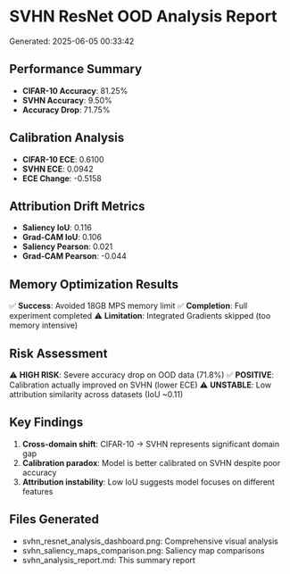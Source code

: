 
# SVHN ResNet OOD Analysis Report

Generated: 2025-06-05 00:33:42

## Performance Summary
- **CIFAR-10 Accuracy**: 81.25%
- **SVHN Accuracy**: 9.50%
- **Accuracy Drop**: 71.75%

## Calibration Analysis
- **CIFAR-10 ECE**: 0.6100
- **SVHN ECE**: 0.0942
- **ECE Change**: -0.5158

## Attribution Drift Metrics
- **Saliency IoU**: 0.116
- **Grad-CAM IoU**: 0.106
- **Saliency Pearson**: 0.021
- **Grad-CAM Pearson**: -0.044

## Memory Optimization Results
✅ **Success**: Avoided 18GB MPS memory limit
✅ **Completion**: Full experiment completed
⚠️ **Limitation**: Integrated Gradients skipped (too memory intensive)

## Risk Assessment
⚠️ **HIGH RISK**: Severe accuracy drop on OOD data (71.8%)
✅ **POSITIVE**: Calibration actually improved on SVHN (lower ECE)
⚠️ **UNSTABLE**: Low attribution similarity across datasets (IoU ~0.11)

## Key Findings
1. **Cross-domain shift**: CIFAR-10 → SVHN represents significant domain gap
2. **Calibration paradox**: Model is better calibrated on SVHN despite poor accuracy
3. **Attribution instability**: Low IoU suggests model focuses on different features

## Files Generated
- svhn_resnet_analysis_dashboard.png: Comprehensive visual analysis
- svhn_saliency_maps_comparison.png: Saliency map comparisons
- svhn_analysis_report.md: This summary report
